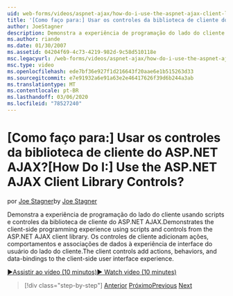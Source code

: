 ```yaml
---
uid: web-forms/videos/aspnet-ajax/how-do-i-use-the-aspnet-ajax-client-library-controls
title: '[Como faço para:] Usar os controles da biblioteca de cliente do ASP.NET AJAX? | Microsoft Docs'
author: JoeStagner
description: Demonstra a experiência de programação do lado do cliente usando scripts e controles da biblioteca de cliente do ASP.NET AJAX. O cliente controla a adição de ações, behavio...
ms.author: riande
ms.date: 01/30/2007
ms.assetid: 04204f69-4c73-4219-982d-9c58d510118e
msc.legacyurl: /web-forms/videos/aspnet-ajax/how-do-i-use-the-aspnet-ajax-client-library-controls
msc.type: video
ms.openlocfilehash: ede7bf36e927f1d216643f20aae6e1b515263d33
ms.sourcegitcommit: e7e91932a6e91a63e2e46417626f39d6b244a3ab
ms.translationtype: MT
ms.contentlocale: pt-BR
ms.lasthandoff: 03/06/2020
ms.locfileid: "78527240"
---
```

# <a name="how-do-i-use-the-aspnet-ajax-client-library-controls"></a><span data-ttu-id="851d2-105">[Como faço para:] Usar os controles da biblioteca de cliente do ASP.NET AJAX?</span><span class="sxs-lookup"><span data-stu-id="851d2-105">[How Do I:] Use the ASP.NET AJAX Client Library Controls?</span></span>

<span data-ttu-id="851d2-106">por [Joe Stagner](https://github.com/JoeStagner)</span><span class="sxs-lookup"><span data-stu-id="851d2-106">by [Joe Stagner](https://github.com/JoeStagner)</span></span>

<span data-ttu-id="851d2-107">Demonstra a experiência de programação do lado do cliente usando scripts e controles da biblioteca de cliente do ASP.NET AJAX.</span><span class="sxs-lookup"><span data-stu-id="851d2-107">Demonstrates the client-side programming experience using scripts and controls from the ASP.NET AJAX client library.</span></span> <span data-ttu-id="851d2-108">Os controles de cliente adicionam ações, comportamentos e associações de dados à experiência de interface do usuário do lado do cliente.</span><span class="sxs-lookup"><span data-stu-id="851d2-108">The client controls add actions, behaviors, and data-bindings to the client-side user interface experience.</span></span>

[<span data-ttu-id="851d2-109">&#9654;Assistir ao vídeo (10 minutos)</span><span class="sxs-lookup"><span data-stu-id="851d2-109">&#9654; Watch video (10 minutes)</span></span>](https://channel9.msdn.com/Blogs/ASP-NET-Site-Videos/how-do-i-use-the-aspnet-ajax-client-library-controls)

> [!div class="step-by-step"]
> <span data-ttu-id="851d2-110">[Anterior](how-do-i-aspnet-ajax-enable-an-existing-web-service.md)
> [Próximo](how-do-i-use-an-aspnet-ajax-scriptmanagerproxy.md)</span><span class="sxs-lookup"><span data-stu-id="851d2-110">[Previous](how-do-i-aspnet-ajax-enable-an-existing-web-service.md)
[Next](how-do-i-use-an-aspnet-ajax-scriptmanagerproxy.md)</span></span>
